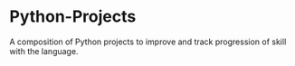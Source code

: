 # Python-Projects
A composition of Python projects to improve and track progression of
skill with the language.
